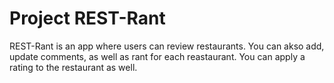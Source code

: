 # Project REST-Rant

REST-Rant is an app where users can review restaurants.
You can akso add, update comments, as well as rant for each reastaurant. You can apply a rating to the restaurant as well.

